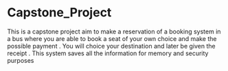 # Capstone_Project
This is a capstone project aim to make a reservation of a booking system in a bus where you are able to book a seat of your own choice and make the possible payment  . You will choice your destination and later be given the receipt  . This system saves all the information for memory and security purposes
